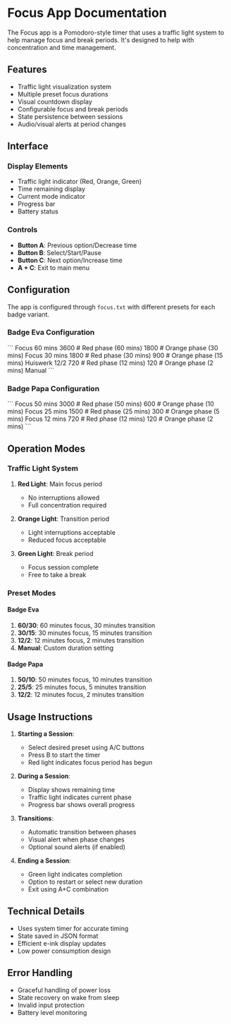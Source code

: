 # Focus App Documentation

The Focus app is a Pomodoro-style timer that uses a traffic light system to help manage focus and break periods. It's designed to help with concentration and time management.

## Features

- Traffic light visualization system
- Multiple preset focus durations
- Visual countdown display
- Configurable focus and break periods
- State persistence between sessions
- Audio/visual alerts at period changes

## Interface

### Display Elements
- Traffic light indicator (Red, Orange, Green)
- Time remaining display
- Current mode indicator
- Progress bar
- Battery status

### Controls
- **Button A**: Previous option/Decrease time
- **Button B**: Select/Start/Pause
- **Button C**: Next option/Increase time
- **A + C**: Exit to main menu

## Configuration

The app is configured through `focus.txt` with different presets for each badge variant.

### Badge Eva Configuration
\`\`\`
Focus 60 mins
3600    # Red phase (60 mins)
1800    # Orange phase (30 mins)
Focus 30 mins
1800    # Red phase (30 mins)
900     # Orange phase (15 mins)
Huiswerk 12/2
720     # Red phase (12 mins)
120     # Orange phase (2 mins)
Manual
\`\`\`

### Badge Papa Configuration
\`\`\`
Focus 50 mins
3000    # Red phase (50 mins)
600     # Orange phase (10 mins)
Focus 25 mins
1500    # Red phase (25 mins)
300     # Orange phase (5 mins)
Focus 12 mins
720     # Red phase (12 mins)
120     # Orange phase (2 mins)
\`\`\`

## Operation Modes

### Traffic Light System
1. **Red Light**: Main focus period
   - No interruptions allowed
   - Full concentration required

2. **Orange Light**: Transition period
   - Light interruptions acceptable
   - Reduced focus acceptable

3. **Green Light**: Break period
   - Focus session complete
   - Free to take a break

### Preset Modes

#### Badge Eva
1. **60/30**: 60 minutes focus, 30 minutes transition
2. **30/15**: 30 minutes focus, 15 minutes transition
3. **12/2**: 12 minutes focus, 2 minutes transition
4. **Manual**: Custom duration setting

#### Badge Papa
1. **50/10**: 50 minutes focus, 10 minutes transition
2. **25/5**: 25 minutes focus, 5 minutes transition
3. **12/2**: 12 minutes focus, 2 minutes transition

## Usage Instructions

1. **Starting a Session**:
   - Select desired preset using A/C buttons
   - Press B to start the timer
   - Red light indicates focus period has begun

2. **During a Session**:
   - Display shows remaining time
   - Traffic light indicates current phase
   - Progress bar shows overall progress

3. **Transitions**:
   - Automatic transition between phases
   - Visual alert when phase changes
   - Optional sound alerts (if enabled)

4. **Ending a Session**:
   - Green light indicates completion
   - Option to restart or select new duration
   - Exit using A+C combination

## Technical Details

- Uses system timer for accurate timing
- State saved in JSON format
- Efficient e-ink display updates
- Low power consumption design

## Error Handling

- Graceful handling of power loss
- State recovery on wake from sleep
- Invalid input protection
- Battery level monitoring 